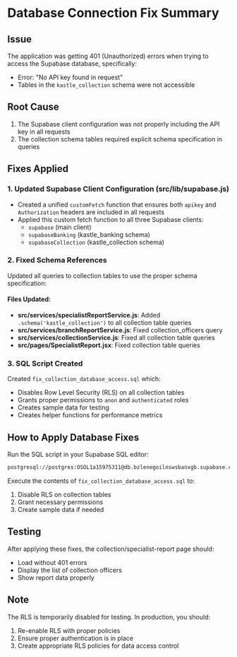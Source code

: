# Database Connection Fix Summary

## Issue
The application was getting 401 (Unauthorized) errors when trying to access the Supabase database, specifically:
- Error: "No API key found in request"
- Tables in the `kastle_collection` schema were not accessible

## Root Cause
1. The Supabase client configuration was not properly including the API key in all requests
2. The collection schema tables required explicit schema specification in queries

## Fixes Applied

### 1. Updated Supabase Client Configuration (src/lib/supabase.js)
- Created a unified `customFetch` function that ensures both `apikey` and `Authorization` headers are included in all requests
- Applied this custom fetch function to all three Supabase clients:
  - `supabase` (main client)
  - `supabaseBanking` (kastle_banking schema)
  - `supabaseCollection` (kastle_collection schema)

### 2. Fixed Schema References
Updated all queries to collection tables to use the proper schema specification:

#### Files Updated:
- **src/services/specialistReportService.js**: Added `.schema('kastle_collection')` to all collection table queries
- **src/services/branchReportService.js**: Fixed collection_officers query
- **src/services/collectionService.js**: Fixed all collection table queries
- **src/pages/SpecialistReport.jsx**: Fixed collection table queries

### 3. SQL Script Created
Created `fix_collection_database_access.sql` which:
- Disables Row Level Security (RLS) on all collection tables
- Grants proper permissions to `anon` and `authenticated` roles
- Creates sample data for testing
- Creates helper functions for performance metrics

## How to Apply Database Fixes

Run the SQL script in your Supabase SQL editor:
```bash
postgresql://postgres:OSOL1a15975311@db.bzlenegoilnswsbanxgb.supabase.co:5432/postgres
```

Execute the contents of `fix_collection_database_access.sql` to:
1. Disable RLS on collection tables
2. Grant necessary permissions
3. Create sample data if needed

## Testing
After applying these fixes, the collection/specialist-report page should:
- Load without 401 errors
- Display the list of collection officers
- Show report data properly

## Note
The RLS is temporarily disabled for testing. In production, you should:
1. Re-enable RLS with proper policies
2. Ensure proper authentication is in place
3. Create appropriate RLS policies for data access control